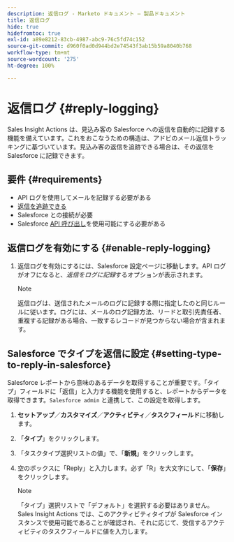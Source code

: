 ```yaml
---
description: 返信ログ - Marketo ドキュメント — 製品ドキュメント
title: 返信ログ
hide: true
hidefromtoc: true
exl-id: a89e8212-83cb-4987-abc9-76c5fd74c152
source-git-commit: d960f0ad0d944bd2e74543f3ab15b59a8040b768
workflow-type: tm+mt
source-wordcount: '275'
ht-degree: 100%

---
```


# 返信ログ {#reply-logging}

Sales Insight Actions は、見込み客の Salesforce への返信を自動的に記録する機能を備えています。これをおこなうための構造は、アドビのメール返信トラッキングに基づいています。見込み客の返信を追跡できる場合は、その返信を Salesforce に記録できます。

## 要件 {#requirements}

* API ログを使用してメールを記録する必要がある
* [返信を追跡できる](/help/marketo/product-docs/marketo-sales-insight/actions/send-a-sales-email/email-tracking-overview.md#how-reply-tracking-works)
* Salesforce との接続が必要
* Salesforce [API 呼び出し](https://developer.salesforce.com/docs/atlas.en-us.salesforce_app_limits_cheatsheet.meta/salesforce_app_limits_cheatsheet/salesforce_app_limits_platform_api.htm)を使用可能にする必要がある

## 返信ログを有効にする {#enable-reply-logging}

1. 返信ログを有効にするには、Salesforce 設定ページに移動します。API ログがオフになると、_返信をログに記録_&#x200B;するオプションが表示されます。

   >[!NOTE]
   >
   >返信ログは、送信されたメールのログに記録する際に指定したのと同じルールに従います。ログには、メールのログ記録方法、リードと取引先責任者、重複する記録がある場合、一致するレコードが見つからない場合が含まれます。

## Salesforce でタイプを返信に設定 {#setting-type-to-reply-in-salesforce}

Salesforce レポートから意味のあるデータを取得することが重要です。「タイプ」フィールドに「返信」と入力する機能を使用すると、レポートからデータを取得できます。`Salesforce admin` と連携して、この設定を取得します。

1. **セットアップ**／**カスタマイズ**／**アクティビティ**／**タスクフィールド**&#x200B;に移動します。
1. 「**タイプ**」をクリックします。
1. 「タスクタイプ選択リストの値」で、「**新規**」をクリックします。
1. 空のボックスに「Reply」と入力します。必ず「R」を大文字にして、「**保存**」をクリックします。

   >[!NOTE]
   >
   >「タイプ」選択リストで「デフォルト」を選択する必要はありません。Sales Insight Actions では、このアクティビティタイプが Salesforce インスタンスで使用可能であることが確認され、それに応じて、受信するアクティビティのタスクフィールドに値を入力します。
